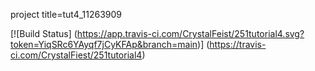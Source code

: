 project title=tut4_11263909

[![Build Status] (https://app.travis-ci.com/CrystalFeist/251tutorial4.svg?token=YiqSRc6YAyqf7jCyKFAp&branch=main)] (https://travis-ci.com/CrystalFiest/251tutorial4)